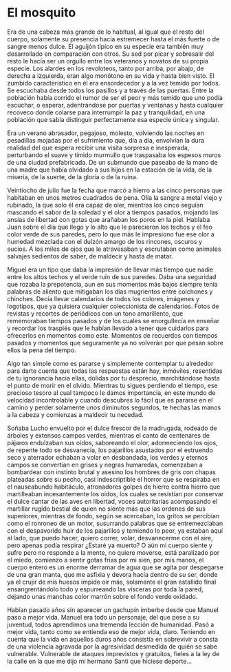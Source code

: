 El mosquito
===========


Era de una cabeza más grande de lo habitual, al igual que el resto del cuerpo, solamente 
su presencia hacía estremecer hasta el más fuerte o de sangre menos dulce. El aguijón 
típico en su especie era también muy desarrollado en comparación con otros. Su sed por 
picar y sobresalir del resto le hacía ser un orgullo entre los veteranos y novatos de su propia 
especie. Los alardes en los revoloteos, tanto por arriba, por abajo, de derecha 
a izquierda, eran algo monótono en su vida y hasta bien visto. El zumbido característico 
en él era ensordecedor y a la vez temido por todos. Se escuchaba desde todos los pasillos y 
a través de las puertas. Entre la población había corrido el rumor de ser el peor y más temido 
que uno podía escuchar, o esperar, adentrándose por puertas y ventanas y hasta cualquier 
recoveco donde colarse para interrumpir la paz y tranquilidad, en una población que sabía 
distinguir perfectamente esa especie única y singular.

Era un verano abrasador, pegajoso, molesto, volviendo las noches en pesadillas mojadas por el 
sufrimiento que, día a día, envolvían la dura realidad del que espera recibir una visita sorpresa 
e inesperada, perturbando el suave y tímido murmullo que traspasaba los espesos muros de una 
ciudad prefabricada. De un submundo que paseaba de la mano de una madre que había olvidado a 
sus hijos en la estación de la vida, de la miseria, de la suerte, de la gloria o de la ruina.


Veintiocho de julio fue la fecha que marcó a hierro a las cinco personas que habitaban en unos 
metros cuadrados de pena. Olía la sangre a metal viejo y rubinado, la que solo él era capaz de 
oler, mientras los cinco seguían mascando el sabor de la soledad y el olor a tiempos 
pasados, mojando las ansías de libertad con gotas que arañaban los poros en la piel. Hablaba 
Juan sobre el día que llego y lo alto que le parecieron los techos y el feo color verde de sus 
paredes, pero lo que más le impresiono fue ese olor a humedad mezclada con el dulzón amargo de 
los rincones, oscuros y sucios. A los miles de ojos que le atravesaban y 
escrutaban como animales salvajes sedientos de saber, de maldecir y hasta de matar.

Miguel era un tipo que daba la impresión de llevar más tiempo que nadie entre los altos techos y 
el verde ruin de sus paredes. Daba una seguridad que rozaba la prepotencia, aun en sus momentos 
más bajos siempre tenía palabras de aliento que mitigaban los días mugrientos entre colchones 
y chinches. Decía llevar calendarios de todos los colores, imágenes y logotipos, que ya quisiera 
cualquier coleccionista de calendarios. Fotos de revistas y recortes de periódicos con un tono 
amarillento, que rememoraban tiempos pasados y de los cuales se enorgullecía en enseñar y recordar 
los traspiés que le habían llevado a tener que cuidarlos para ofrecerlos en momentos como 
este. Momentos de recuerdos con tiempos pasados y momentos que seguramente ya no volverán por 
que pesan sobre ellos la pena del tiempo.


Algo tan simple como es pararse y simplemente contemplar tu alrededor para darte cuenta que 
todas las respuestas están hay, inmóviles, resentidas de tu ignorancia hacia ellas, dolidas por 
tu desprecio, marchitándose hasta el punto de morir en el olvido. Mientras tu sigues perdiendo 
el tiempo, ese precioso tesoro al cual tampoco le damos importancia, en este mundo de velocidad 
incontrolable y cuando descubres lo fácil que es pararse en el camino y perder solamente unos 
diminutos segundos, te hechas las manos a la cabeza y comienzas a maldecir tu necedad.


Soñaba Lucho envuelto por el dulce frescor de la madrugada, rodeado de árboles y extensos campos 
verdes, mientras el canto de centenares de pájaros endulzaban sus oídos, saboreando el 
olor, adormeciendo los ojos, de repente todo se desvanecía, los pajarillos asustados por el 
estruendo seco y aterrador echaban a volar en desbandada, los verdes y eternos campos se convertían 
en grises y negras humaredas, comenzaban a bombardear con instinto brutal y asesino los hombres 
de gris con chapas plateadas sobre su pecho, casi indescriptible el horror que se respiraba en el 
nauseabundo habitáculo, atronadores golpes de hierro contra hierro que martilleaban incesantemente 
los oídos, los cuales se resistían por conservar el dulce cantar de las aves en libertad, voces 
autoritarias acompasando el martillar rugido bestial de quien no siente más que las ordenes de 
sus superiores, mientras de fondo, según se acercaban, los gritos se percibían como el ronroneo de 
un motor, susurrando palabras  que se entremezclaban con el despavorido huir de los pajarillos y 
temiendo lo peor, ya estaban aquí al lado, que puedo hacer, quiero correr, volar, desvanecerme con 
el aire, pero apenas podía respirar ¿Estaré ya muerto? O aún mi cuerpo siente y sufre pero no 
responde a la mente, no quiere moverse, está paralizado por el miedo, comienzo a sentir gotas frías 
por mi sien, por mis manos, el cuerpo entero es un enorme derramar de agua que se agita por 
despegarse de una gran manta, que me asfixia y devora hacía dentro de su ser, donde ya el crujir 
de mis huesos impide oír más, solamente el gran estallido final ensangrentándolo todo y espurreando 
las vísceras por toda la pared, dejando unas manchas color marrón sobre el fondo verde oxidado.
 


Habían pasado años sin aparecer un gachupín imberbe desde que Manuel paso a mejor vida. 
Manuel era todo un personaje, del que pese a su juventud, todos aprendimos una tremenda lección 
de humanidad.
Pasó a mejor vida, tanto como se entienda eso de mejor vida, claro. Teniendo en cuenta que la vida en
aquellos duros años consistía en sobrevivir a consta de una violencia agravada por la agresividad desmedida
de quién se sabe vulnerable. Vulnerable de ataques imprevistos y gratuitos, fieles a la ley de la calle
en la que me dijo mi hermano Santi que hiciese deporte...


